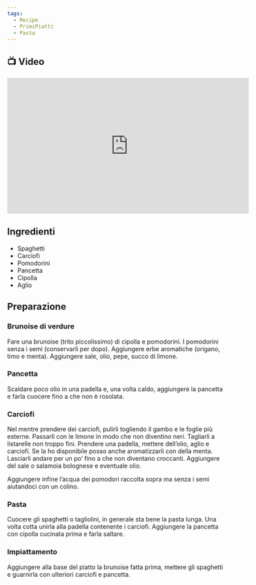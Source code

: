 ```yaml
---
tags:
  - Recipe
  - PrimiPiatti
  - Pasta
---
```

## 📺 Video

<div class="iframe-container">
  <iframe width="560" height="315" src="https://www.youtube.com/embed/hBISM7fQTjI" title="YouTube video player" frameborder="0" allow="accelerometer; autoplay; clipboard-write; encrypted-media; gyroscope; picture-in-picture" allowfullscreen></iframe>
</div>

## Ingredienti

-   Spaghetti
-   Carciofi
-   Pomodorini
-   Pancetta
-   Cipolla
-   Aglio

## Preparazione

### Brunoise di verdure

Fare una brunoise (trito piccolissimo) di cipolla e pomodorini. I pomodorini senza i semi (conservarli per dopo). Aggiungere erbe aromatiche (origano, timo e menta). Aggiungere sale, olio, pepe, succo di limone.

### Pancetta

Scaldare poco olio in una padella e, una volta caldo, aggiungere la pancetta e farla cuocere fino a che non è rosolata.

### Carciofi

Nel mentre prendere dei carciofi, pulirli togliendo il gambo e le foglie più esterne. Passarli con le limone in modo che non diventino neri. Tagliarli a listarelle non troppo fini. Prendere una padella, mettere dell’olio, aglio e carciofi. Se la ho disponibile posso anche aromatizzarli con della menta. Lasciarli andare per un po’ fino a che non diventano croccanti. Aggiungere del sale o salamoia bolognese e eventuale olio.

Aggiungere infine l’acqua dei pomodori raccolta sopra ma senza i semi aiutandoci con un colino.

### Pasta

Cuocere gli spaghetti o tagliolini, in generale sta bene la pasta lunga. Una volta cotta unirla alla padella contenente i carciofi. Aggiungere la pancetta con cipolla cucinata prima e farla saltare.

### Impiattamento

Aggiungere alla base del piatto la brunoise fatta prima, mettere gli spaghetti e guarnirla con ulteriori carciofi e pancetta.